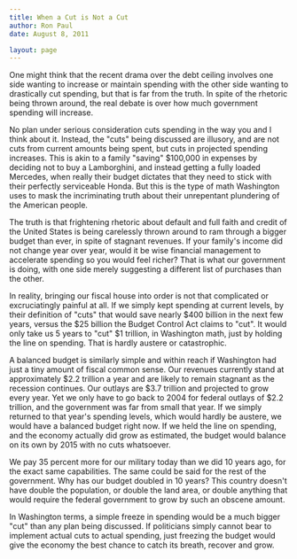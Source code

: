 ```yaml
---
title: When a Cut is Not a Cut
author: Ron Paul
date: August 8, 2011

layout: page
---
```


One might think that the recent drama over the debt ceiling involves
one side wanting to increase or maintain spending with the other side
wanting to drastically cut spending, but that is far from the truth. In
spite of the rhetoric being thrown around, the real debate is over how
much government spending will increase.

No plan under serious consideration cuts spending in the way you and I
think about it. Instead, the "cuts" being discussed are illusory, and
are not cuts from current amounts being spent, but cuts in projected
spending increases. This is akin to a family "saving" \$100,000 in
expenses by deciding not to buy a Lamborghini, and instead getting a
fully loaded Mercedes, when really their budget dictates that they need
to stick with their perfectly serviceable Honda. But this is the type
of math Washington uses to mask the incriminating truth about their
unrepentant plundering of the American people.

The truth is that frightening rhetoric about default and full faith and
credit of the United States is being carelessly thrown around to ram
through a bigger budget than ever, in spite of stagnant revenues. If
your family's income did not change year over year, would it be wise
financial management to accelerate spending so you would feel richer?
That is what our government is doing, with one side merely suggesting a
different list of purchases than the other.

In reality, bringing our fiscal house into order is not that
complicated or excruciatingly painful at all. If we simply kept
spending at current levels, by their definition of "cuts" that would
save nearly \$400 billion in the next few years, versus the \$25
billion the Budget Control Act claims to "cut". It would only take us 5
years to "cut" \$1 trillion, in Washington math, just by holding the
line on spending. That is hardly austere or catastrophic.

A balanced budget is similarly simple and within reach if Washington
had just a tiny amount of fiscal common sense. Our revenues currently
stand at approximately \$2.2 trillion a year and are likely to remain
stagnant as the recession continues. Our outlays are \$3.7 trillion and
projected to grow every year. Yet we only have to go back to 2004 for
federal outlays of \$2.2 trillion, and the government was far from
small that year. If we simply returned to that year's spending levels,
which would hardly be austere, we would have a balanced budget right
now. If we held the line on spending, and the economy actually did grow
as estimated, the budget would balance on its own by 2015 with no cuts
whatsoever.

We pay 35 percent more for our military today than we did 10 years ago,
for the exact same capabilities. The same could be said for the rest of
the government. Why has our budget doubled in 10 years? This country
doesn't have double the population, or double the land area, or double
anything that would require the federal government to grow by such an
obscene amount.

In Washington terms, a simple freeze in spending would be a much bigger
"cut" than any plan being discussed. If politicians simply cannot bear
to implement actual cuts to actual spending, just freezing the budget
would give the economy the best chance to catch its breath, recover and
grow.
